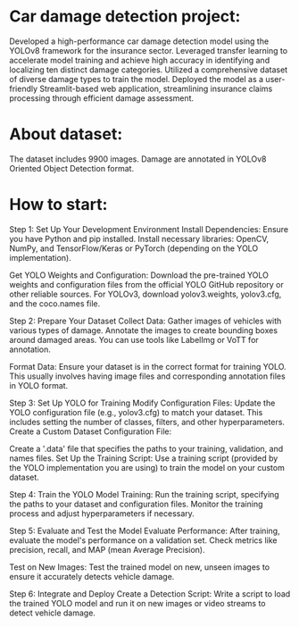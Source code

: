 # Car damage detection project:

Developed a high-performance car damage detection model using the YOLOv8 framework for the insurance sector. Leveraged transfer learning to accelerate model training and achieve high accuracy in identifying and localizing ten distinct damage categories. Utilized a comprehensive dataset of diverse damage types to train the model. Deployed the model as a user-friendly Streamlit-based web application, streamlining insurance claims processing through efficient damage assessment.

# About dataset:

The dataset includes 9900 images.
Damage are annotated in YOLOv8 Oriented Object Detection format.

# How to start:

Step 1: Set Up Your Development Environment
Install Dependencies:
Ensure you have Python and pip installed.
Install necessary libraries: OpenCV, NumPy, and TensorFlow/Keras or PyTorch (depending on the YOLO implementation).

Get YOLO Weights and Configuration:
Download the pre-trained YOLO weights and configuration files from the official YOLO GitHub repository or other reliable sources.
For YOLOv3, download yolov3.weights, yolov3.cfg, and the coco.names file.

Step 2: Prepare Your Dataset
Collect Data:
Gather images of vehicles with various types of damage.
Annotate the images to create bounding boxes around damaged areas. You can use tools like LabelImg or VoTT for annotation.

Format Data:
Ensure your dataset is in the correct format for training YOLO. This usually involves having image files and corresponding annotation files in YOLO format.

Step 3: Set Up YOLO for Training
Modify Configuration Files:
Update the YOLO configuration file (e.g., yolov3.cfg) to match your dataset. This includes setting the number of classes, filters, and other hyperparameters.
Create a Custom Dataset Configuration File:

Create a '.data' file that specifies the paths to your training, validation, and names files.
Set Up the Training Script:
Use a training script (provided by the YOLO implementation you are using) to train the model on your custom dataset.

Step 4: Train the YOLO Model
Training:
Run the training script, specifying the paths to your dataset and configuration files.
Monitor the training process and adjust hyperparameters if necessary.

Step 5: Evaluate and Test the Model
Evaluate Performance:
After training, evaluate the model's performance on a validation set.
Check metrics like precision, recall, and MAP (mean Average Precision).

Test on New Images:
Test the trained model on new, unseen images to ensure it accurately detects vehicle damage.

Step 6: Integrate and Deploy
Create a Detection Script:
Write a script to load the trained YOLO model and run it on new images or video streams to detect vehicle damage.

